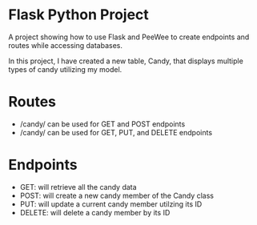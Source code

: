 # Flask Python Project
A project showing how to use Flask and PeeWee to create endpoints and routes while accessing databases. 

In this project, I have created a new table, Candy, that displays multiple types of candy utilizing my model.

# Routes

* /candy/ can be used for GET and POST endpoints
* /candy/<id> can be used for GET, PUT, and DELETE endpoints

# Endpoints

* GET: will retrieve all the candy data
* POST: will create a new candy member of the Candy class
* PUT: will update a current candy member utilzing its ID
* DELETE: will delete a candy member by its ID
